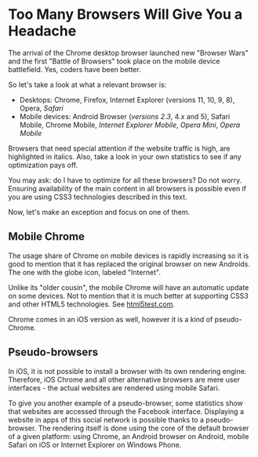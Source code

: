 Too Many Browsers Will Give You a Headache
==========================================

The arrival of the Chrome desktop browser launched new "Browser Wars" and the
first "Battle of Browsers" took place on the mobile device battlefield. Yes,
coders have been better.

So let's take a look at what a relevant browser is:

-   Desktops: Chrome, Firefox, Internet Explorer (versions 11, 10, 9, 8), Opera,
    *Safari*
-   Mobile devices: Android Browser (*versions 2.3*, 4.x and 5), Safari Mobile,
    Chrome Mobile, *Internet Explorer Mobile*, *Opera Mini*, *Opera Mobile*

Browsers that need special attention if the website traffic is high, are
highlighted in italics. Also, take a look in your own statistics to see if any
optimization pays off.

You may ask: do I have to optimize for all these browsers? Do not worry.
Ensuring availability of the main content in all browsers is possible even if
you are using CSS3 technologies described in this text.

Now, let's make an exception and focus on one of them.

Mobile Chrome
-------------

The usage share of Chrome on mobile devices is rapidly increasing so it is good
to mention that it has replaced the original browser on new Androids. The one
with the globe icon, labeled "Internet".

Unlike its "older cousin", the mobile Chrome will have an automatic update on
some devices. Not to mention that it is much better at supporting CSS3 and other
HTML5 technologies. See
[html5test.com](https://html5test.com/results/mobile.html).

Chrome comes in an iOS version as well, however it is a kind of pseudo-Chrome.

Pseudo-browsers
---------------

In iOS, it is not possible to install a browser with its own rendering engine.
Therefore, iOS Chrome and all other alternative browsers are mere user
interfaces - the actual websites are rendered using mobile Safari.

To give you another example of a pseudo-browser, some statistics show that
websites are accessed through the Facebook interface. Displaying a website in
apps of this social network is possible thanks to a pseudo-browser. The
rendering itself is done using the core of the default browser of a given
platform: using Chrome, an Android browser on Android, mobile Safari on iOS or
Internet Explorer on Windows Phone.
